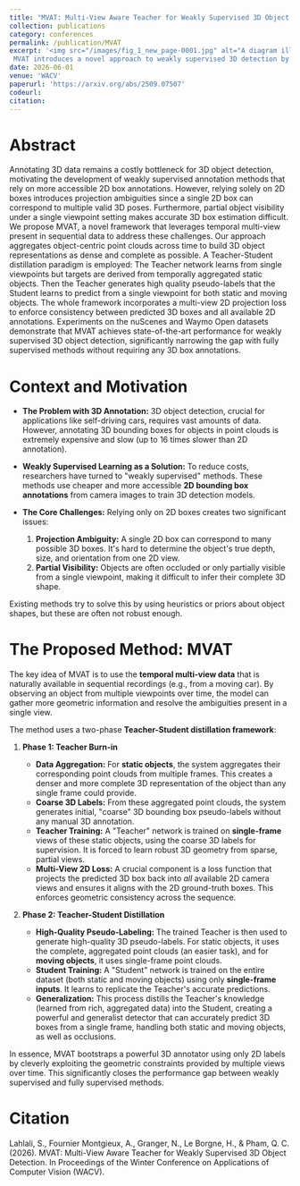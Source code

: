 ```yaml
---
title: "MVAT: Multi-View Aware Teacher for Weakly Supervised 3D Object Detection"
collection: publications
category: conferences
permalink: /publication/MVAT
excerpt: '<img src="/images/fig_1_new_page-0001.jpg" alt="A diagram illustrating the MVAT framework" style="float: left; margin: 0em 1em 0em 0em; width: 390px;">
 MVAT introduces a novel approach to weakly supervised 3D detection by tackling projection ambiguity. It presents a **Teacher-Student framework** that is the first to leverage the natural multi-view consistency from a moving ego-vehicle to resolve the inherent ambiguity of 2D annotations. The method proposes a robust technique to generate dense, high-quality 3D object representations and pseudo-labels by **aggregating sparse point clouds** over time, guided only by 2D bounding boxes. This process is further strengthened by a **multi-view 2D projection loss** that serves as a powerful supervisory signal, enforcing that a single predicted 3D box must align with all of its corresponding 2D annotations across the entire temporal sequence.'
date: 2026-06-01
venue: 'WACV'
paperurl: 'https://arxiv.org/abs/2509.07507'
codeurl:
citation: 
---
```



# Abstract
Annotating 3D data remains a costly bottleneck for 3D object detection, motivating the development of weakly supervised annotation methods that rely on more accessible 2D box annotations. However, relying solely on 2D boxes introduces projection ambiguities since a single 2D box can correspond to multiple valid 3D poses. Furthermore, partial object visibility under a single viewpoint setting makes accurate 3D box estimation difficult. We propose MVAT, a novel framework that leverages temporal multi-view present in sequential data to address these challenges. Our approach aggregates object-centric point clouds across time to build 3D object representations as dense and complete as possible. A Teacher-Student distillation paradigm is employed: The Teacher network learns from single viewpoints but targets are derived from temporally aggregated static objects. Then the Teacher generates high quality pseudo-labels that the Student learns to predict from a single viewpoint for both static and moving objects. The whole framework incorporates a multi-view 2D projection loss to enforce consistency between predicted 3D boxes and all available 2D annotations. Experiments on the nuScenes and Waymo Open datasets demonstrate that MVAT achieves state-of-the-art performance for weakly supervised 3D object detection, significantly narrowing the gap with fully supervised methods without requiring any 3D box annotations.


# Context and Motivation

* **The Problem with 3D Annotation:** 3D object detection, crucial for applications like self-driving cars, requires vast amounts of data. However, annotating 3D bounding boxes for objects in point clouds is extremely expensive and slow (up to 16 times slower than 2D annotation).

* **Weakly Supervised Learning as a Solution:** To reduce costs, researchers have turned to "weakly supervised" methods. These methods use cheaper and more accessible **2D bounding box annotations** from camera images to train 3D detection models.

* **The Core Challenges:** Relying only on 2D boxes creates two significant issues:
    1.  **Projection Ambiguity:** A single 2D box can correspond to many possible 3D boxes. It's hard to determine the object's true depth, size, and orientation from one 2D view.
    2.  **Partial Visibility:** Objects are often occluded or only partially visible from a single viewpoint, making it difficult to infer their complete 3D shape.

Existing methods try to solve this by using heuristics or priors about object shapes, but these are often not robust enough.

# The Proposed Method: MVAT

The key idea of MVAT is to use the **temporal multi-view data** that is naturally available in sequential recordings (e.g., from a moving car). By observing an object from multiple viewpoints over time, the model can gather more geometric information and resolve the ambiguities present in a single view.

The method uses a two-phase **Teacher-Student distillation framework**:

1.  **Phase 1: Teacher Burn-in**
    * **Data Aggregation:** For **static objects**, the system aggregates their corresponding point clouds from multiple frames. This creates a denser and more complete 3D representation of the object than any single frame could provide.
    * **Coarse 3D Labels:** From these aggregated point clouds, the system generates initial, "coarse" 3D bounding box pseudo-labels without any manual 3D annotation.
    * **Teacher Training:** A "Teacher" network is trained on **single-frame** views of these static objects, using the coarse 3D labels for supervision. It is forced to learn robust 3D geometry from sparse, partial views.
    * **Multi-View 2D Loss:** A crucial component is a loss function that projects the predicted 3D box back into *all* available 2D camera views and ensures it aligns with the 2D ground-truth boxes. This enforces geometric consistency across the sequence.

2.  **Phase 2: Teacher-Student Distillation**
    * **High-Quality Pseudo-Labeling:** The trained Teacher is then used to generate high-quality 3D pseudo-labels. For static objects, it uses the complete, aggregated point clouds (an easier task), and for **moving objects**, it uses single-frame point clouds.
    * **Student Training:** A "Student" network is trained on the entire dataset (both static and moving objects) using only **single-frame inputs**. It learns to replicate the Teacher's accurate predictions.
    * **Generalization:** This process distills the Teacher's knowledge (learned from rich, aggregated data) into the Student, creating a powerful and generalist detector that can accurately predict 3D boxes from a single frame, handling both static and moving objects, as well as occlusions.

In essence, MVAT bootstraps a powerful 3D annotator using only 2D labels by cleverly exploiting the geometric constraints provided by multiple views over time. This significantly closes the performance gap between weakly supervised and fully supervised methods.
# Citation
Lahlali, S., Fournier Montgieux, A., Granger, N., Le Borgne, H., & Pham, Q. C. (2026). MVAT: Multi-View Aware Teacher for Weakly Supervised 3D Object Detection. In Proceedings of the Winter Conference on Applications of Computer Vision (WACV).